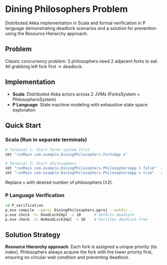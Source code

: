 # Dining Philosophers Problem

Distributed Akka implementation in Scala and formal verification in P language demonstrating deadlock scenarios and a solution for prevention using the Resource Hierarchy approach.

## Problem
Classic concurrency problem: 5 philosophers need 2 adjacent forks to eat. All grabbing left fork first → deadlock.

## Implementation
- **Scala**: Distributed Akka actors across 2 JVMs (ForksSystem + PhilosophersSystem)
- **P Language**: State machine modeling with exhaustive state space exploration

## Quick Start

### Scala (Run in separate terminals)
```bash
# Terminal 1: Start forks system first
sbt "runMain com.example.DiningPhilosophers.ForksApp n"

# Terminal 2: Start philosophers
sbt "runMain com.example.DiningPhilosophers.PhilosophersApp n false"  # With deadlock
sbt "runMain com.example.DiningPhilosophers.PhilosophersApp n true"   # Deadlock-free
```

Replace `n` with desired number of philosophers (≥2).

### P Language Verification
```bash
cd P_verification
p.exe compile --pproj DiningPhilosophers.pproj --outdir .
p.exe check -tc DeadLockImpl -s 10      # Detects deadlock
p.exe check -tc NoDeadLockImpl -s 10    # Verifies deadlock-free
```

## Solution Strategy
**Resource Hierarchy approach**: Each fork is assigned a unique priority (its index). Philosophers always acquire the fork with the lower priority first, ensuring no circular wait condition and preventing deadlock.